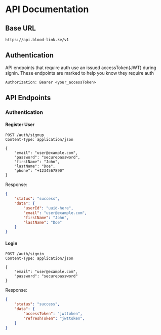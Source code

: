# API Documentation

## Base URL
```
https://api.blood-link.ke/v1
```

## Authentication
API endpoints that require auth use an issued accessToken(JWT) during signin. These endpoints are marked to help you know they require auth

```
Authorization: Bearer <your_accessToken>
```

## API Endpoints

### Authentication

#### Register User
```http
POST /auth/signup
Content-Type: application/json

{
    "email": "user@example.com",
    "password": "securepassword",
    "firstName": "John",
    "lastName": "Doe",
    "phone": "+1234567890"
}
```

Response:
```json
{
    "status": "success",
    "data": {
        "userId": "uuid-here",
        "email": "user@example.com",
        "firstName": "John",
        "lastName": "Doe"
    }
}
```

#### Login
```http
POST /auth/signin
Content-Type: application/json

{
    "email": "user@example.com",
    "password": "securepassword"
}
```

Response:
```json
{
    "status": "success",
    "data": {
        "accessToken": "jwttoken",
        "refreshToken": "jwttoken",
    }
}
```

